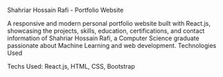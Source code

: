 Shahriar Hossain Rafi - Portfolio Website

A responsive and modern personal portfolio website built with React.js, showcasing the projects, skills, education, certifications, and contact information of Shahriar Hossain Rafi, a Computer Science graduate passionate about Machine Learning and web development. Technologies Used

Techs Used: React.js, HTML, CSS, Bootstrap

